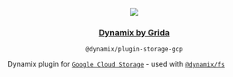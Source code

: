 <p align="center">
  <a href="https://grida.co/dynamix">
    <image src="https://github.com/gridaco/dynamix/blob/main/.readme/cover.png?raw=true" />
    <h3 align="center">Dynamix by Grida</h3>
  </a>
</p>

<p align="center">
  <code>@dynamix/plugin-storage-gcp</code>
</p>

Dynamix plugin for [`Google Cloud Storage`](https://cloud.google.com/storage) - used with [`@dynamix/fs`](https://github.com/gridaco/dynamix/tree/main/packages/dynamix-fs)
